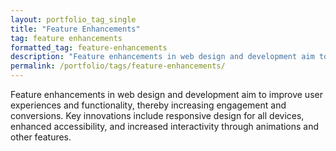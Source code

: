 ```yaml
---
layout: portfolio_tag_single
title: "Feature Enhancements"
tag: feature enhancements
formatted_tag: feature-enhancements
description: "Feature enhancements in web design and development aim to improve user experiences and functionality."
permalink: /portfolio/tags/feature-enhancements/
---
```


<p class="relative max-w-4 my-0 mx-auto text-xs lg:text-sm font-normal">Feature enhancements in web design and development aim to improve user experiences and functionality, thereby increasing engagement and conversions. Key innovations include responsive design for all devices, enhanced accessibility, and increased interactivity through animations and other features.
